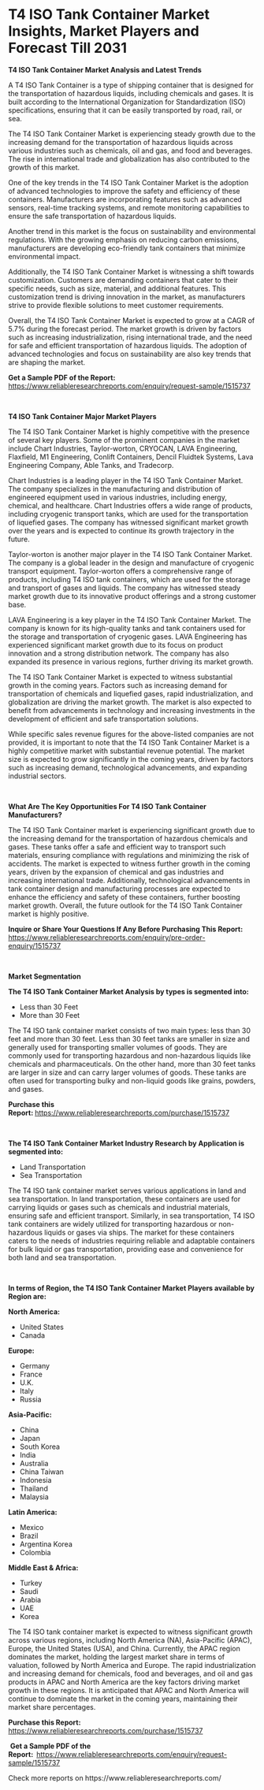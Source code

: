<p><h1>T4 ISO Tank Container Market Insights, Market Players and Forecast Till 2031</h1></p><p><strong>T4 ISO Tank Container Market Analysis and Latest Trends</strong></p>
<p><p>A T4 ISO Tank Container is a type of shipping container that is designed for the transportation of hazardous liquids, including chemicals and gases. It is built according to the International Organization for Standardization (ISO) specifications, ensuring that it can be easily transported by road, rail, or sea.</p><p>The T4 ISO Tank Container Market is experiencing steady growth due to the increasing demand for the transportation of hazardous liquids across various industries such as chemicals, oil and gas, and food and beverages. The rise in international trade and globalization has also contributed to the growth of this market.</p><p>One of the key trends in the T4 ISO Tank Container Market is the adoption of advanced technologies to improve the safety and efficiency of these containers. Manufacturers are incorporating features such as advanced sensors, real-time tracking systems, and remote monitoring capabilities to ensure the safe transportation of hazardous liquids.</p><p>Another trend in this market is the focus on sustainability and environmental regulations. With the growing emphasis on reducing carbon emissions, manufacturers are developing eco-friendly tank containers that minimize environmental impact.</p><p>Additionally, the T4 ISO Tank Container Market is witnessing a shift towards customization. Customers are demanding containers that cater to their specific needs, such as size, material, and additional features. This customization trend is driving innovation in the market, as manufacturers strive to provide flexible solutions to meet customer requirements.</p><p>Overall, the T4 ISO Tank Container Market is expected to grow at a CAGR of 5.7% during the forecast period. The market growth is driven by factors such as increasing industrialization, rising international trade, and the need for safe and efficient transportation of hazardous liquids. The adoption of advanced technologies and focus on sustainability are also key trends that are shaping the market.</p></p>
<p><strong>Get a Sample PDF of the Report:&nbsp;</strong> <a href="https://www.reliableresearchreports.com/enquiry/request-sample/1515737">https://www.reliableresearchreports.com/enquiry/request-sample/1515737</a></p>
<p>&nbsp;</p>
<p><strong>T4 ISO Tank Container Major Market Players</strong></p>
<p><p>The T4 ISO Tank Container Market is highly competitive with the presence of several key players. Some of the prominent companies in the market include Chart Industries, Taylor-worton, CRYOCAN, LAVA Engineering, Flaxfield, M1 Engineering, Conlift Containers, Dencil Fluidtek Systems, Lava Engineering Company, Able Tanks, and Tradecorp. </p><p>Chart Industries is a leading player in the T4 ISO Tank Container Market. The company specializes in the manufacturing and distribution of engineered equipment used in various industries, including energy, chemical, and healthcare. Chart Industries offers a wide range of products, including cryogenic transport tanks, which are used for the transportation of liquefied gases. The company has witnessed significant market growth over the years and is expected to continue its growth trajectory in the future. </p><p>Taylor-worton is another major player in the T4 ISO Tank Container Market. The company is a global leader in the design and manufacture of cryogenic transport equipment. Taylor-worton offers a comprehensive range of products, including T4 ISO tank containers, which are used for the storage and transport of gases and liquids. The company has witnessed steady market growth due to its innovative product offerings and a strong customer base. </p><p>LAVA Engineering is a key player in the T4 ISO Tank Container Market. The company is known for its high-quality tanks and tank containers used for the storage and transportation of cryogenic gases. LAVA Engineering has experienced significant market growth due to its focus on product innovation and a strong distribution network. The company has also expanded its presence in various regions, further driving its market growth. </p><p>The T4 ISO Tank Container Market is expected to witness substantial growth in the coming years. Factors such as increasing demand for transportation of chemicals and liquefied gases, rapid industrialization, and globalization are driving the market growth. The market is also expected to benefit from advancements in technology and increasing investments in the development of efficient and safe transportation solutions. </p><p>While specific sales revenue figures for the above-listed companies are not provided, it is important to note that the T4 ISO Tank Container Market is a highly competitive market with substantial revenue potential. The market size is expected to grow significantly in the coming years, driven by factors such as increasing demand, technological advancements, and expanding industrial sectors.</p></p>
<p>&nbsp;</p>
<p><strong>What Are The Key Opportunities For T4 ISO Tank Container Manufacturers?</strong></p>
<p><p>The T4 ISO Tank Container market is experiencing significant growth due to the increasing demand for the transportation of hazardous chemicals and gases. These tanks offer a safe and efficient way to transport such materials, ensuring compliance with regulations and minimizing the risk of accidents. The market is expected to witness further growth in the coming years, driven by the expansion of chemical and gas industries and increasing international trade. Additionally, technological advancements in tank container design and manufacturing processes are expected to enhance the efficiency and safety of these containers, further boosting market growth. Overall, the future outlook for the T4 ISO Tank Container market is highly positive.</p></p>
<p><strong>Inquire or Share Your Questions If Any Before Purchasing This Report:</strong> <a href="https://www.reliableresearchreports.com/enquiry/pre-order-enquiry/1515737">https://www.reliableresearchreports.com/enquiry/pre-order-enquiry/1515737</a></p>
<p>&nbsp;</p>
<p><strong>Market Segmentation</strong></p>
<p><strong>The T4 ISO Tank Container Market Analysis by types is segmented into:</strong></p>
<p><ul><li>Less than 30 Feet</li><li>More than 30 Feet</li></ul></p>
<p><p>The T4 ISO tank container market consists of two main types: less than 30 feet and more than 30 feet. Less than 30 feet tanks are smaller in size and generally used for transporting smaller volumes of goods. They are commonly used for transporting hazardous and non-hazardous liquids like chemicals and pharmaceuticals. On the other hand, more than 30 feet tanks are larger in size and can carry larger volumes of goods. These tanks are often used for transporting bulky and non-liquid goods like grains, powders, and gases.</p></p>
<p><strong>Purchase this Report:&nbsp;</strong><a href="https://www.reliableresearchreports.com/purchase/1515737">https://www.reliableresearchreports.com/purchase/1515737</a></p>
<p>&nbsp;</p>
<p><strong>The T4 ISO Tank Container Market Industry Research by Application is segmented into:</strong></p>
<p><ul><li>Land Transportation</li><li>Sea Transportation</li></ul></p>
<p><p>The T4 ISO tank container market serves various applications in land and sea transportation. In land transportation, these containers are used for carrying liquids or gases such as chemicals and industrial materials, ensuring safe and efficient transport. Similarly, in sea transportation, T4 ISO tank containers are widely utilized for transporting hazardous or non-hazardous liquids or gases via ships. The market for these containers caters to the needs of industries requiring reliable and adaptable containers for bulk liquid or gas transportation, providing ease and convenience for both land and sea transportation.</p></p>
<p>&nbsp;</p>
<p><strong>In terms of Region, the T4 ISO Tank Container Market Players available by Region are:</strong></p>
<p>
    <p> <strong> North America: </strong>
        <ul>
            <li>United States</li>
            <li>Canada</li>
        </ul>
        </p> 
    <p> <strong> Europe: </strong>
        <ul>
            <li>Germany</li>
            <li>France</li>
            <li>U.K.</li>
            <li>Italy</li>
            <li>Russia</li>
        </ul>
        </p> 
    <p> <strong> Asia-Pacific: </strong>
        <ul>
            <li>China</li>
            <li>Japan</li>
            <li>South Korea</li>
            <li>India</li>
            <li>Australia</li>
            <li>China Taiwan</li>
            <li>Indonesia</li>
            <li>Thailand</li>
            <li>Malaysia</li>
        </ul>
        </p> 
    <p> <strong> Latin America: </strong>
        <ul>
            <li>Mexico</li>
            <li>Brazil</li>
            <li>Argentina Korea</li>
            <li>Colombia</li>
        </ul>
        </p> 
    <p> <strong> Middle East & Africa: </strong>
        <ul>
            <li>Turkey</li>
            <li>Saudi</li>
            <li>Arabia</li>
            <li>UAE</li>
            <li>Korea</li>
        </ul>
    </p>
    </p>
<p><p>The T4 ISO tank container market is expected to witness significant growth across various regions, including North America (NA), Asia-Pacific (APAC), Europe, the United States (USA), and China. Currently, the APAC region dominates the market, holding the largest market share in terms of valuation, followed by North America and Europe. The rapid industrialization and increasing demand for chemicals, food and beverages, and oil and gas products in APAC and North America are the key factors driving market growth in these regions. It is anticipated that APAC and North America will continue to dominate the market in the coming years, maintaining their market share percentages.</p></p>
<p><strong>Purchase this Report: </strong><a href="https://www.reliableresearchreports.com/purchase/1515737">https://www.reliableresearchreports.com/purchase/1515737</a></p>
<p>&nbsp;<strong>Get a Sample PDF of the Report:&nbsp;&nbsp;</strong><a href="https://www.reliableresearchreports.com/enquiry/request-sample/1515737">https://www.reliableresearchreports.com/enquiry/request-sample/1515737</a></p>
<p><strong></strong></p>
<p>Check more reports on https://www.reliableresearchreports.com/</p>
